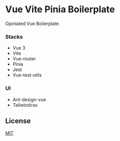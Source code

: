 # Vue Vite Pinia Boilerplate

Opiniated Vue Boilerplate.

### Stacks
- Vue 3
- Vite
- Vue-router
- Pinia
- Jest
- Vue-test-utils

### UI
- Ant-design-vue
- Tailwindcss

## License
[MIT](/LICENSE)